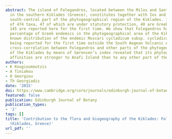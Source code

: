 ```yaml
---
abstract: The island of Folegandros, located between the Milos and Santorini archipelagos
  in the southern Kiklades (Greece), constitutes together with Ios and Sikinos the
  south-central part of the phytogeographical region of the Kiklades. Its flora consists
  of 474 taxa, 47 of which are under statutory protection, 40 are Greek endemics and
  145 are reported here for the first time. We show that Folegandros has the highest
  percentage of Greek endemics in the phytogeographical area of the Kiklades. The
  known distribution of the endemic Muscari cycladicum subsp. cycladicum is expanded,
  being reported for the first time outside the South Aegean Volcanic Arc. The floristic
  cross-correlation between Folegandros and other parts of the phytogeographical region
  of the Kiklades by means of Sørensen’s index revealed that its phytogeographical
  affinities are stronger to Anafi Island than to any other part of the Kiklades.
authors:
- K Kougioumoutzis
- A Tiniakou
- O Georgiou
- Th Georgiadis
date: '2015'
doi: https://www.cambridge.org/core/journals/edinburgh-journal-of-botany/article/contribution-to-the-flora-and-biogeography-of-the-kiklades-folegandros-island-kiklades-greece/DC1162728D28D40B8EF3DBE66B2A0E31
featured: false
publication: Edinburgh Journal of Botany
publication_types:
- '2'
tags: []
title: 'Contribution to the flora and biogeography of the Kiklades: Folegandros island
  (Kiklades, Greece)'
url_pdf: ''
---
```

